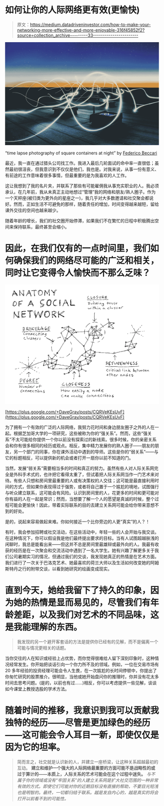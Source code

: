 # 如何让你的人际网络更有效(更愉快)

> 原文：<https://medium.datadriveninvestor.com/how-to-make-your-networking-more-effective-and-more-enjoyable-316f45852f2?source=collection_archive---------33----------------------->

![](img/22b77d1259fdc783e603ecb75be6c384.png)

“time lapse photography of square containers at night” by [Federico Beccari](https://unsplash.com/@federize?utm_source=medium&utm_medium=referral)

最近，我一直在通过猎头公司找工作。我进入最后几轮面试的命中率一直很低；虽然最初很沮丧，但我意识到不仅仅是他们，我也是。对我来说，从事一份有意义、有前途的工作意味着很多事情，但最重要的是为我喜欢的人工作。

这让我想到了我的名片夹，并联系了那些有可能雇佣我从事充实职业的人。我必须承认，在几年前，我从未真正主动地想过“管理”我的网络和朋友/熟人圈子。作为一个天秤座(被归类为更外向的星座之一)，我几乎对大多数邀请和社交聚会都说好。然而，正如生活不可避免的那样，随着责任的增加，时间变得越来越短，留给课外交往的空间也越来越少。

随着年龄的增长，我们的社交圈开始停滞，如果我们不在繁忙的日程中积极腾出空间来保持联系，最终甚至会缩小。

# 因此，在我们仅有的一点时间里，我们如何确保我们的网络尽可能的广泛和相关，同时让它变得令人愉快而不那么乏味？

![](img/4064a7f04f74389e460ef5df03e638d7.png)

[https://plus.google.com/+DaveGray/posts/CQRVeKEsUvF](https://plus.google.com/+DaveGray/posts/CQRVeKEsUvF)

为了拥有一个有效的广泛的人际网络，我努力花时间和身边朋友圈子之外的人在一起。根据芝加哥大学的一项研究，这些被称为你的“强关系”。然而，这些“强关系”不太可能给你提供一个你以前没有探索过的新线索。很多时候，你的亲密关系会和你有很多相同的经历或观点。相反，集中精力发展你的熟人圈子——朋友的朋友，另一个部门的同事，你在课外活动中遇到的导师。这些是你的“弱关系”——与它的标题相反，可以提供新的机会或者打开一扇你以前不知道的门。

当然，发展“弱关系”需要相当多的时间和真正的努力。虽然有些人对人际关系网完全是外科手术式的，也许把它看得太重了，但试着把人际关系网当作一门艺术来对待。有些人只想和房间里最重要的人或有决策权的人交往；这可能是最直接利用时间的方式，但如果你表现得过于强势，或者将自己置于一个尴尬的境地，试图强行与听众建立联系，这可能会有风险。认识到房间里的人，花更多的时间和更可能对你有益的人在一起是常识；然而，当想要了解一个人的愿望是真诚的时候，整个过程可能会更愉快！因此，带着实际联系的目的去建立关系网可能会给你带来意想不到的好处。

是的，说起来容易做起来难。你如何接近一个比你旁边的人更“真实”的人？！

有时，我会参加招聘或社交活动，在这些活动中，年轻一些的人会开始与我交谈。在这种情况下，你可以假设我是他们最终提出要求的目标。当有人试图超越肤浅的闲聊时，我总是能看出来——但这并不总是房间里最雄辩或最外向的人。我最有收获的经历是在一次聚会和交流活动中遇到了一名大学生。她有兴趣了解更多关于我们公司暑期实习的情况，但通过我们的交谈，我发现她真正的热情是在艺术方面。我们进行了一次关于巴洛克艺术、她最喜欢的荷兰大师以及生活如何改变她的阿姆斯特丹之行的附带交谈，以看到她研究的绘画变成现实。

# 直到今天，她给我留下了持久的印象，因为她的热情是显而易见的，尽管我们有年龄差距，以及我们对艺术的不同品味，这是我能理解的东西。

> 我发现的另一个避开客套话的方法是提供你已经有的见解，而不是偏离一个可能与情况更相关的话题。

当你交往的人在知识或经验上占优势，而你觉得很难给人留下深刻印象时，这种情况经常发生。你开始把谈话引向一个你力所不及的领域。例如，一位在交易市场有 20 多年经验的投资经理可能会令人生畏，在一次尴尬的长时间停顿中，你提出了你匆忙研究的股票推介。很明显，当他或她开始盘问你的推理时，你并没有花太多时间去思考问题。(是的，以前也有过……)相反，你可以考虑提供一些见解，谈谈如今课堂上教授选股的学术方法。

# 随着时间的推移，我意识到我可以贡献我独特的经历——尽管是更加绿色的经历——这可能会令人耳目一新，即使仅仅是因为它的坦率。

> 简而言之，社交就是认识新的人，并建立一座桥梁，让这种关系超越最初的互动。 **建立和维护一个强大的人际网络最重要的方面可能不是战略性的或过于算计的——本质上，人际关系的艺术可能会在这个过程中迷失。** *与不属于你的领域或没有“牢固关系”的人建立关系网是扩大社交范围的一种非常有效的方式。即使它们可能对你的近期目标没有直接的帮助，不要目光短浅也是明智的。最终，一切都归结于联系。越是发自内心的，越是真实的将会打开以前看不到的可能性。*